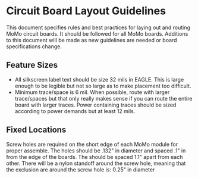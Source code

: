 # Circuit Board Layout Guidelines
This document specifies rules and best practices for laying out and routing MoMo circuit boards.  It should be followed for all MoMo boards.  Additions to this document will be made as new guidelines are needed or board specifications change.

## Feature Sizes
- All silkscreen label text should be size 32 mils in EAGLE.  This is large enough to be legible but not so large as to make placement too difficult.
- Minimum trace/space is 6 mil.  When possible, route with larger trace/spaces but that only really makes sense if you can route the entire board with larger traces.  Power containing traces should be sized according to power demands but at least 12 mils.

## Fixed Locations
Screw holes are required on the short edge of each MoMo module for proper assemble.  The holes should be .132" in diameter and spaced .1" in from the edge of the boards.  The should be spaced 1.1" apart from each other.  There will be a nylon standoff around the screw hole, meaning that the exclusion are around the screw hole is: 0.25" in diameter